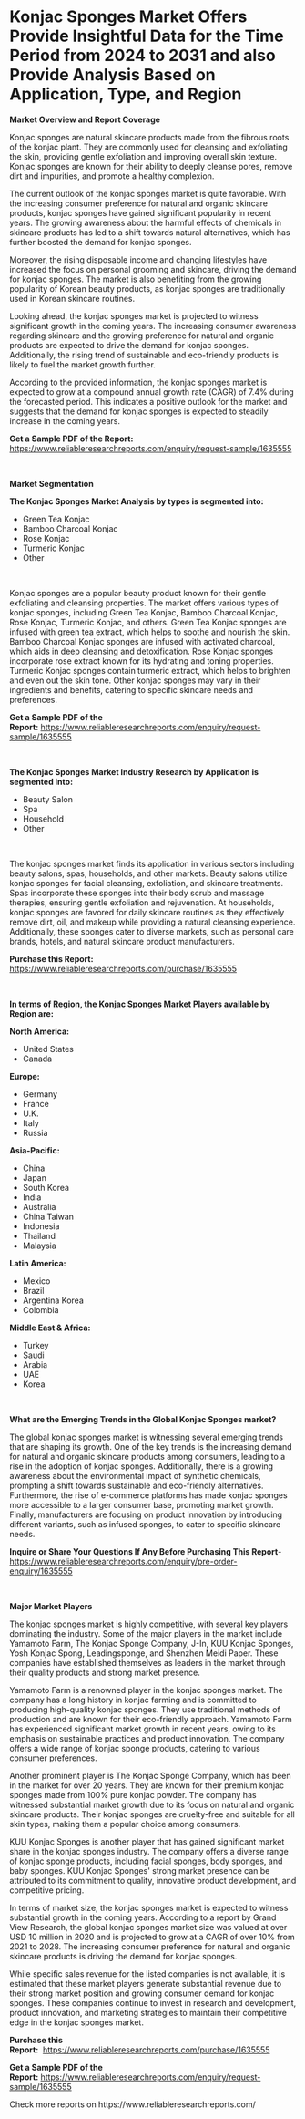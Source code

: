<p><h1>Konjac Sponges Market Offers Provide Insightful Data for the Time Period from 2024 to 2031 and also Provide Analysis Based on Application, Type, and Region</h1></p><p><strong>Market Overview and Report Coverage</strong></p>
<p><p>Konjac sponges are natural skincare products made from the fibrous roots of the konjac plant. They are commonly used for cleansing and exfoliating the skin, providing gentle exfoliation and improving overall skin texture. Konjac sponges are known for their ability to deeply cleanse pores, remove dirt and impurities, and promote a healthy complexion.</p><p>The current outlook of the konjac sponges market is quite favorable. With the increasing consumer preference for natural and organic skincare products, konjac sponges have gained significant popularity in recent years. The growing awareness about the harmful effects of chemicals in skincare products has led to a shift towards natural alternatives, which has further boosted the demand for konjac sponges.</p><p>Moreover, the rising disposable income and changing lifestyles have increased the focus on personal grooming and skincare, driving the demand for konjac sponges. The market is also benefiting from the growing popularity of Korean beauty products, as konjac sponges are traditionally used in Korean skincare routines.</p><p>Looking ahead, the konjac sponges market is projected to witness significant growth in the coming years. The increasing consumer awareness regarding skincare and the growing preference for natural and organic products are expected to drive the demand for konjac sponges. Additionally, the rising trend of sustainable and eco-friendly products is likely to fuel the market growth further.</p><p>According to the provided information, the konjac sponges market is expected to grow at a compound annual growth rate (CAGR) of 7.4% during the forecasted period. This indicates a positive outlook for the market and suggests that the demand for konjac sponges is expected to steadily increase in the coming years.</p></p>
<p><strong>Get a Sample PDF of the Report:</strong> <a href="https://www.reliableresearchreports.com/enquiry/request-sample/1635555">https://www.reliableresearchreports.com/enquiry/request-sample/1635555</a></p>
<p>&nbsp;</p>
<p><strong>Market Segmentation</strong></p>
<p><strong>The Konjac Sponges Market Analysis by types is segmented into:</strong></p>
<p><ul><li>Green Tea Konjac</li><li>Bamboo Charcoal Konjac</li><li>Rose Konjac</li><li>Turmeric Konjac</li><li>Other</li></ul></p>
<p>&nbsp;</p>
<p><p>Konjac sponges are a popular beauty product known for their gentle exfoliating and cleansing properties. The market offers various types of konjac sponges, including Green Tea Konjac, Bamboo Charcoal Konjac, Rose Konjac, Turmeric Konjac, and others. Green Tea Konjac sponges are infused with green tea extract, which helps to soothe and nourish the skin. Bamboo Charcoal Konjac sponges are infused with activated charcoal, which aids in deep cleansing and detoxification. Rose Konjac sponges incorporate rose extract known for its hydrating and toning properties. Turmeric Konjac sponges contain turmeric extract, which helps to brighten and even out the skin tone. Other konjac sponges may vary in their ingredients and benefits, catering to specific skincare needs and preferences.</p></p>
<p><strong>Get a Sample PDF of the Report:</strong>&nbsp;<a href="https://www.reliableresearchreports.com/enquiry/request-sample/1635555">https://www.reliableresearchreports.com/enquiry/request-sample/1635555</a></p>
<p>&nbsp;</p>
<p><strong>The Konjac Sponges Market Industry Research by Application is segmented into:</strong></p>
<p><ul><li>Beauty Salon</li><li>Spa</li><li>Household</li><li>Other</li></ul></p>
<p>&nbsp;</p>
<p><p>The konjac sponges market finds its application in various sectors including beauty salons, spas, households, and other markets. Beauty salons utilize konjac sponges for facial cleansing, exfoliation, and skincare treatments. Spas incorporate these sponges into their body scrub and massage therapies, ensuring gentle exfoliation and rejuvenation. At households, konjac sponges are favored for daily skincare routines as they effectively remove dirt, oil, and makeup while providing a natural cleansing experience. Additionally, these sponges cater to diverse markets, such as personal care brands, hotels, and natural skincare product manufacturers.</p></p>
<p><strong>Purchase this Report:</strong>&nbsp; <a href="https://www.reliableresearchreports.com/purchase/1635555">https://www.reliableresearchreports.com/purchase/1635555</a></p>
<p>&nbsp;</p>
<p><strong>In terms of Region, the Konjac Sponges Market Players available by Region are:</strong></p>
<p>
    <p> <strong> North America: </strong>
        <ul>
            <li>United States</li>
            <li>Canada</li>
        </ul>
        </p> 
    <p> <strong> Europe: </strong>
        <ul>
            <li>Germany</li>
            <li>France</li>
            <li>U.K.</li>
            <li>Italy</li>
            <li>Russia</li>
        </ul>
        </p> 
    <p> <strong> Asia-Pacific: </strong>
        <ul>
            <li>China</li>
            <li>Japan</li>
            <li>South Korea</li>
            <li>India</li>
            <li>Australia</li>
            <li>China Taiwan</li>
            <li>Indonesia</li>
            <li>Thailand</li>
            <li>Malaysia</li>
        </ul>
        </p> 
    <p> <strong> Latin America: </strong>
        <ul>
            <li>Mexico</li>
            <li>Brazil</li>
            <li>Argentina Korea</li>
            <li>Colombia</li>
        </ul>
        </p> 
    <p> <strong> Middle East & Africa: </strong>
        <ul>
            <li>Turkey</li>
            <li>Saudi</li>
            <li>Arabia</li>
            <li>UAE</li>
            <li>Korea</li>
        </ul>
    </p>
    </p>
<p>&nbsp;</p>
<p><strong>What are the Emerging Trends in the Global Konjac Sponges market?</strong></p>
<p><p>The global konjac sponges market is witnessing several emerging trends that are shaping its growth. One of the key trends is the increasing demand for natural and organic skincare products among consumers, leading to a rise in the adoption of konjac sponges. Additionally, there is a growing awareness about the environmental impact of synthetic chemicals, prompting a shift towards sustainable and eco-friendly alternatives. Furthermore, the rise of e-commerce platforms has made konjac sponges more accessible to a larger consumer base, promoting market growth. Finally, manufacturers are focusing on product innovation by introducing different variants, such as infused sponges, to cater to specific skincare needs.</p></p>
<p><strong>Inquire or Share Your Questions If Any Before Purchasing This Report</strong>- <a href="https://www.reliableresearchreports.com/enquiry/pre-order-enquiry/1635555">https://www.reliableresearchreports.com/enquiry/pre-order-enquiry/1635555</a></p>
<p>&nbsp;</p>
<p><strong>Major Market Players</strong></p>
<p><p>The konjac sponges market is highly competitive, with several key players dominating the industry. Some of the major players in the market include Yamamoto Farm, The Konjac Sponge Company, J-In, KUU Konjac Sponges, Yosh Konjac Spong, Leadingsponge, and Shenzhen Meidi Paper. These companies have established themselves as leaders in the market through their quality products and strong market presence.</p><p>Yamamoto Farm is a renowned player in the konjac sponges market. The company has a long history in konjac farming and is committed to producing high-quality konjac sponges. They use traditional methods of production and are known for their eco-friendly approach. Yamamoto Farm has experienced significant market growth in recent years, owing to its emphasis on sustainable practices and product innovation. The company offers a wide range of konjac sponge products, catering to various consumer preferences.</p><p>Another prominent player is The Konjac Sponge Company, which has been in the market for over 20 years. They are known for their premium konjac sponges made from 100% pure konjac powder. The company has witnessed substantial market growth due to its focus on natural and organic skincare products. Their konjac sponges are cruelty-free and suitable for all skin types, making them a popular choice among consumers.</p><p>KUU Konjac Sponges is another player that has gained significant market share in the konjac sponges industry. The company offers a diverse range of konjac sponge products, including facial sponges, body sponges, and baby sponges. KUU Konjac Sponges' strong market presence can be attributed to its commitment to quality, innovative product development, and competitive pricing.</p><p>In terms of market size, the konjac sponges market is expected to witness substantial growth in the coming years. According to a report by Grand View Research, the global konjac sponges market size was valued at over USD 10 million in 2020 and is projected to grow at a CAGR of over 10% from 2021 to 2028. The increasing consumer preference for natural and organic skincare products is driving the demand for konjac sponges.</p><p>While specific sales revenue for the listed companies is not available, it is estimated that these market players generate substantial revenue due to their strong market position and growing consumer demand for konjac sponges. These companies continue to invest in research and development, product innovation, and marketing strategies to maintain their competitive edge in the konjac sponges market.</p></p>
<p><strong>Purchase this Report:</strong>&nbsp;&nbsp;<a href="https://www.reliableresearchreports.com/purchase/1635555">https://www.reliableresearchreports.com/purchase/1635555</a></p>
<p></p>
<p><strong>Get a Sample PDF of the Report:</strong>&nbsp;<a href="https://www.reliableresearchreports.com/enquiry/request-sample/1635555">https://www.reliableresearchreports.com/enquiry/request-sample/1635555</a></p>
<p>Check more reports on https://www.reliableresearchreports.com/</p>